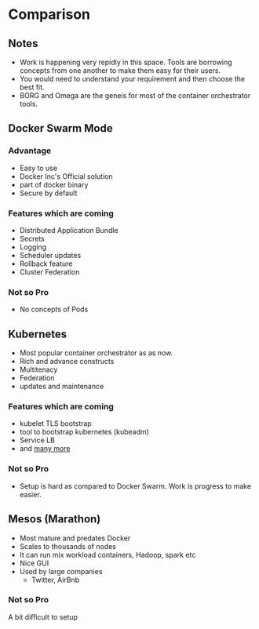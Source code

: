 # Comparison

## Notes
- Work is happening very repidly in this space. Tools are borrowing concepts from one another to make them easy for their users.
- You would need to understand your requirement and then choose the best fit.
- BORG and Omega are the geneis for most of the container orchestrator tools.


## Docker Swarm Mode

### Advantage
- Easy to use
- Docker Inc's Official solution
 - part of docker binary 
- Secure by default 

### Features which are coming 
- Distributed Application Bundle
- Secrets 
- Logging  
- Scheduler updates
- Rollback feature
- Cluster Federation

### Not so Pro 
- No concepts of Pods

## Kubernetes
- Most popular container orchestrator as as now. 
- Rich and advance constructs  
- Multitenacy
- Federation
- updates and maintenance

### Features which are coming 
- kubelet TLS bootstrap
- tool to bootstrap kubernetes (kubeadm)
- Service LB
- and [many more](https://github.com/kubernetes/kubernetes/blob/master/CHANGELOG.md) 

### Not so Pro 
- Setup is hard as compared to Docker Swarm. Work is progress to make easier.  

## Mesos (Marathon)
- Most mature and predates Docker
- Scales to thousands of nodes
- It can run mix workload containers, Hadoop, spark etc 
- Nice GUI
- Used by large companies 
  - Twitter, AirBnb

### Not so Pro 
A bit difficult to setup 
